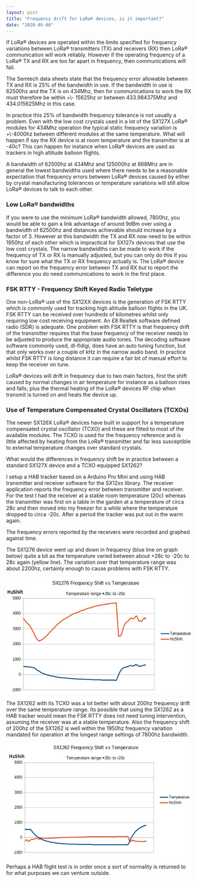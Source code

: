 ```yaml
---
layout: post
title: "Frequency drift for LoRa® devices, is it important?"
date: "2020-05-08"
---
```


If LoRa® devices are operated within the limits specified for frequency variations between LoRa® transmitters (TX) and receivers (RX) then LoRa® communication will work reliably. However if the operating frequency of a LoRa® TX and RX are too far apart in frequency, then communications will fail.

The Semtech data sheets state that the frequency error allowable between TX and RX is 25% of the bandwidth in use. If the bandwidth in use is 62500hz and the TX is on 434Mhz, then for communications to work the RX must therefore be within +\\- 15625hz or between 433.984375Mhz and 434.015625Mhz in this case.

In practice this 25% of bandwidth frequency tolerance is not usually a problem. Even with the low cost crystals used in a lot of the SX127X LoRa® modules for 434Mhz operation the typical static frequency variation is +\\-4000hz between different modules at the same temperature. What will happen if say the RX device is at room temperature and the transmitter is at -40c? This can happen for instance when LoRa® devices are used as trackers in high altitude balloon flights.

A bandwidth of 62500hz at 434Mhz and 125000hz at 868Mhz are in general the lowest bandwidths used where there needs to be a reasonable expectation that frequency errors between LoRa® devices caused by either by crystal manufacturing tolerances or temperature variations will still allow LoRa® devices to talk to each other.

### Low LoRa® bandwidths

If you were to use the minimum LoRa® bandwidth allowed, 7800hz, you would be able to gain a link advantage of around 9dBm over using a bandwidth of 62500hz and distances achievable should increase by a factor of 3. However at this bandwidth the TX and RX now need to be within 1950hz of each other which is impractical for SX127x devices that use the low cost crystals. The narrow bandwidths can be made to work if the frequency of TX or RX is manually adjusted, but you can only do this if you know for sure what the TX or RX frequency actually is. The LoRa® device can report on the frequency error between TX and RX but to report the difference you do need communications to work in the first place.

### FSK RTTY - Frequency Shift Keyed Radio Teletype

One non-LoRa® use of the SX12XX devices is the generation of FSK RTTY which is commonly used for tracking high altitude balloon flights in the UK. FSK RTTY can be received over hundreds of kilometres whilst only requiring low cost receiving equipment. An £8 Realtek software defined radio (SDR) is adequate. One problem with FSK RTTY is that frequency drift of the transmitter requires that the base frequency of the receiver needs to be adjusted to produce the appropriate audio tones. The decoding software software commonly used, dl-fldigi, does have an auto tuning function, but that only works over a couple of kHz in the narrow audio band. In practice whilst FSK RTTY is long distance it can require a fair bit of manual effort to keep the receiver on tune.

LoRa® devices will drift in frequency due to two main factors, first the shift caused by normal changes in air temperature for instance as a balloon rises and falls, plus the thermal heating of the LoRa® devices RF chip when transmit is turned on and heats the device up.

### Use of Temperature Compensated Crystal Oscillators (TCXOs)

The newer SX126X LoRa® devices have built in support for a temperature compensated crystal oscillator (TCXO) and these are fitted to most of the available modules. The TCXO is used for the frequency reference and is little affected by heating from the LoRa® transmitter and far less susceptible to external temperature changes over standard crystals.

What would the differences in frequency shift be in practice between a standard SX127X device and a TCXO equipped SX1262?

I setup a HAB tracker based on a Arduino Pro Mini and using HAB transmitter and receiver software for the SX12xx library. The receiver application reports the frequency error between transmitter and receiver. For the test I had the receiver at a stable room temperature (20c) whereas the transmitter was first on a table in the garden at a temperature of circa 28c and then moved into my freezer for a while where the temperature dropped to circa -20c. After a period the tracker was put out in the warm again.

The frequency errors reported by the receivers were recorded and graphed against time.

The SX1276 device went up and down in frequency (blue line on graph below) quite a bit as the temperature varied between about +28c to -20c to 28c again (yellow line). The variation over that temperature range was about 2200hz, certainly enough to cause problems with FSK RTTY.

![](/images/SX1276.jpg)

The SX1262 with its TCXO was a lot better with about 200hz frequency drift over the same temperature range. Its possible that using the SX1262 as a HAB tracker would mean the FSK RTTY does not need tuning intervention, assuming the receiver was at a stable temperature. Also the frequency shift of 200hz of the SX1262 is well within the 1950hz frequency variation mandated for operation at the longest range settings of 7800hz bandwidth.

![](/images/SX1262-1.jpg)

Perhaps a HAB flight test is in order once a sort of normality is returned to for what purposes we can venture outside.

